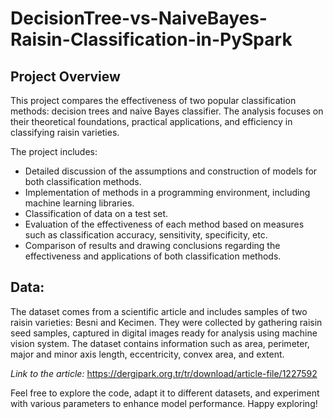 # DecisionTree-vs-NaiveBayes-Raisin-Classification-in-PySpark

## Project Overview

This project compares the effectiveness of two popular classification methods: decision trees and naive Bayes classifier. The analysis focuses on their theoretical foundations, practical applications, and efficiency in classifying raisin varieties.

The project includes:

- Detailed discussion of the assumptions and construction of models for both classification methods.
- Implementation of methods in a programming environment, including machine learning libraries.
- Classification of data on a test set.
- Evaluation of the effectiveness of each method based on measures such as classification accuracy, sensitivity, specificity, etc.
- Comparison of results and drawing conclusions regarding the effectiveness and applications of both classification methods.

## Data:

The dataset comes from a scientific article and includes samples of two raisin varieties: Besni and Kecimen. They were collected by gathering raisin seed samples, captured in digital images ready for analysis using machine vision system. The dataset contains information such as area, perimeter, major and minor axis length, eccentricity, convex area, and extent.

*Link to the article:* https://dergipark.org.tr/tr/download/article-file/1227592

Feel free to explore the code, adapt it to different datasets, and experiment with various parameters to enhance model performance. Happy exploring!
